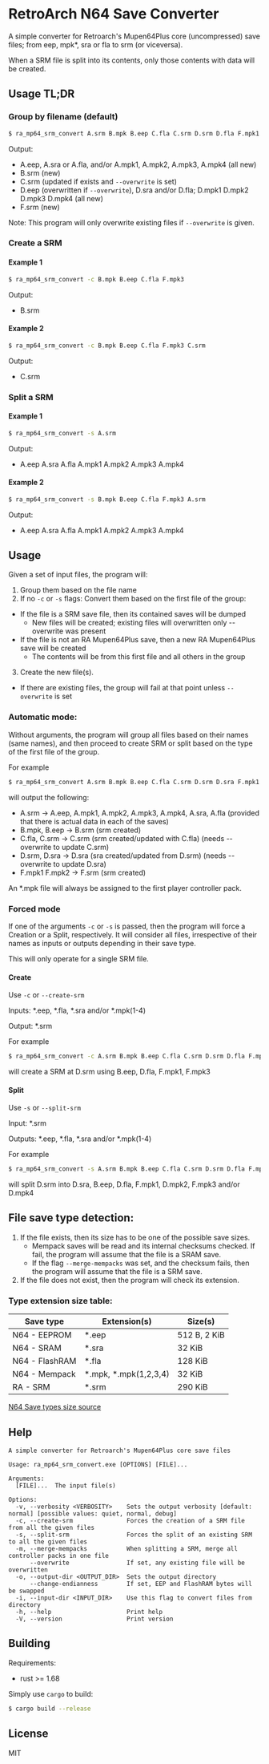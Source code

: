 # RetroArch N64 Save Converter

A simple converter for Retroarch's Mupen64Plus core (uncompressed) save files; from eep, mpk*, sra or fla to srm (or viceversa).

When a SRM file is split into its contents, only those contents with data will be created.

## Usage TL;DR

### Group by filename (default)
```sh
$ ra_mp64_srm_convert A.srm B.mpk B.eep C.fla C.srm D.srm D.fla F.mpk1 F.mpk3
```

Output:
- A.eep, A.sra or A.fla, and/or A.mpk1, A.mpk2, A.mpk3, A.mpk4 (all new)
- B.srm (new)
- C.srm (updated if exists and `--overwrite` is set)
- D.eep (overwritten if `--overwrite`), D.sra and/or D.fla; D.mpk1 D.mpk2 D.mpk3 D.mpk4 (all new)
- F.srm (new)

Note: This program will only overwrite existing files if `--overwrite` is given.

### Create a SRM

#### Example 1

```sh
$ ra_mp64_srm_convert -c B.mpk B.eep C.fla F.mpk3
```

Output:
- B.srm

#### Example 2

```sh
$ ra_mp64_srm_convert -c B.mpk B.eep C.fla F.mpk3 C.srm
```

Output:
- C.srm


### Split a SRM

#### Example 1

```sh
$ ra_mp64_srm_convert -s A.srm
```

Output:
- A.eep A.sra A.fla A.mpk1 A.mpk2 A.mpk3 A.mpk4

#### Example 2

```sh
$ ra_mp64_srm_convert -s B.mpk B.eep C.fla F.mpk3 A.srm
```

Output:
- A.eep A.sra A.fla A.mpk1 A.mpk2 A.mpk3 A.mpk4

## Usage

Given a set of input files, the program will:

1. Group them based on the file name
2. If no ```-c``` or ```-s``` flags: Convert them based on the first file of the group:
  - If the file is a SRM save file, then its contained saves will be dumped
    - New files will be created; existing files will overwritten only --overwrite was present
  - If the file is not an RA Mupen64Plus save, then a new RA Mupen64Plus save will be created
    - The contents will be from this first file and all others in the group
3. Create the new file(s).
  - If there are existing files, the group will fail at that point unless ```--overwrite``` is set

### Automatic mode:

Without arguments, the program will group all files based on their names (same names), and then
proceed to create SRM or split based on the type of the first file of the group.

For example
```sh
$ ra_mp64_srm_convert A.srm B.mpk B.eep C.fla C.srm D.srm D.sra F.mpk1 F.mpk3
```
will output the following:
* A.srm -> A.eep, A.mpk1, A.mpk2, A.mpk3, A.mpk4, A.sra, A.fla (provided that there is actual data in each of the saves)
* B.mpk, B.eep -> B.srm (srm created)
* C.fla, C.srm -> C.srm (srm created/updated with C.fla) (needs --overwrite to update C.srm)
* D.srm, D.sra -> D.sra (sra created/updated from D.srm) (needs --overwrite to update D.sra)
* F.mpk1 F.mpk2 -> F.srm (srm created)

An *.mpk file will always be assigned to the first player controller pack.

### Forced mode

If one of the arguments ```-c``` or ```-s``` is passed, then the program will force a Creation or a 
Split, respectively. It will consider all files, irrespective of their names as inputs or outputs 
depending in their save type.

This will only operate for a single SRM file.

#### Create

Use ```-c``` or ```--create-srm```

Inputs: *.eep, *.fla, *.sra and/or *.mpk(1-4)

Output: *.srm

For example
```sh
$ ra_mp64_srm_convert -c A.srm B.mpk B.eep C.fla C.srm D.srm D.fla F.mpk1 F.mpk3
```
will create a SRM at D.srm using B.eep, D.fla, F.mpk1, F.mpk3


#### Split

Use ```-s``` or ```--split-srm```

Input: *.srm

Outputs: *.eep, *.fla, *.sra and/or *.mpk(1-4)

For example
```sh
$ ra_mp64_srm_convert -s A.srm B.mpk B.eep C.fla C.srm D.srm D.fla F.mpk1 F.mpk3
```
will split D.srm into D.sra, B.eep, D.fla, F.mpk1, D.mpk2, F.mpk3 and/or D.mpk4

## File save type detection:

1. If the file exists, then its size has to be one of the possible save sizes.
   - Mempack saves will be read and its internal checksums checked. If fail, the program will
     assume that the file is a SRAM save.
   - If the flag ```--merge-mempacks``` was set, and the checksum fails, then the program will 
     assume that the file is a SRM save.
2. If the file does not exist, then the program will check its extension.

### Type extension size table:

| Save type       | Extension(s)          | Size(s)        |
|-----------------|-----------------------|----------------|
| N64 - EEPROM    | *.eep                 | 512   B, 2 KiB |
| N64 - SRAM      | *.sra                 |  32 KiB        |
| N64 - FlashRAM  | *.fla                 | 128 KiB        |
| N64 - Mempack   | *.mpk, *.mpk(1,2,3,4) |  32 KiB        |
| RA  - SRM       | *.srm                 | 290 KiB        |

[N64 Save types size source](http://micro-64.com/database/gamesave.shtml)

## Help

~~~~~~~
A simple converter for Retroarch's Mupen64Plus core save files

Usage: ra_mp64_srm_convert.exe [OPTIONS] [FILE]...

Arguments:
  [FILE]...  The input file(s)

Options:
  -v, --verbosity <VERBOSITY>    Sets the output verbosity [default: normal] [possible values: quiet, normal, debug]
  -c, --create-srm               Forces the creation of a SRM file from all the given files
  -s, --split-srm                Forces the split of an existing SRM to all the given files
  -m, --merge-mempacks           When splitting a SRM, merge all controller packs in one file
      --overwrite                If set, any existing file will be overwritten
  -o, --output-dir <OUTPUT_DIR>  Sets the output directory
      --change-endianness        If set, EEP and FlashRAM bytes will be swapped
  -i, --input-dir <INPUT_DIR>    Use this flag to convert files from directory
  -h, --help                     Print help
  -V, --version                  Print version
~~~~~~~

## Building

Requirements:
* rust >= 1.68

Simply use ```cargo``` to build:

```sh
$ cargo build --release
```

## License

MIT
